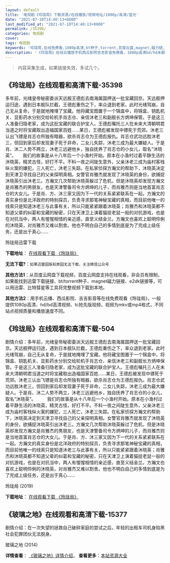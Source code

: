 ```yaml
---
layout: default
title: '电视剧《玲珑局》下载资源/在线播放/视频地址/1080p/高清/蓝光'
date: "2021-07-10T14:40:13+0800"
last_modified_at: "2021-07-10T14:40:13+0800"
permalink: /35398/
categories: 电视剧
cover:
tags: 电视剧
keywords: '玲珑局,在线免费看,1080p高清,bt种子,torrent,百度云盘,magnet,磁力链,迅雷下载资源'
description: '《玲珑局》在线云播放手机西瓜影院吉吉影音免费看，1080p高清bd/hd未删减完整版和tc抢先枪版，mkv/mp4格式，附带bt/torrent种子、magnet/磁力链、百度云盘、网盘资源迅雷下载链接'
---
```


>内容采集生成，如果链接失效，多试几个。


## 《玲珑局》在线观看和高清下载-35398

多年前，光绪皇帝秘密委派天远舰王德彪去南海属国押送一批宝藏回京。天远舰押运归途，遇到日本舰队拦截，王德彪重伤之下，率众退到老家。此时光绪驾崩，自己无从复命，于是就地掩埋了宝藏。他将藏宝图置于一个锦盒中，将锦盒、钥匙机关、显影药水分别交给轮机手肖志仓、亲信沐老三和副舰长方炳坤保管。于是这三人准备归隐老家，成为这批宝藏的联合护宝人。王德彪嘱托三人在未来大清朝明君当道之时将宝藏取出造福国家百姓……某日，王德彪被发现中镖死于荒郊。沐老三认出飞镖是肖志仓所独有暗器，欲杀肖志仓为王德彪报仇。肖志仓武功远胜沐老三，但回到家后却发现妻子死于非命，二女儿失踪，沐老三成为最大嫌疑人。于是肖、沐二人势不两立，沐老三远避他乡，独自抚养了肖志仓的小女儿，取名“沐晓英”。　　我们的故事是从十八年后一个小渔村开始。原本在小渔村过着平静生活的沐晓英，精灵古怪，好打不平。不料一夜之间陡生意外，父亲沐老三成为庙村客栈纵火案的嫌犯，三人死亡，沐老三失踪。在私家侦探方瀚文的帮助下，沐晓英决定到天津卫寻找自己的父亲探明真相。女警官肖雅杰就发现了沐晓英的身份，欲捕捉沐晓英引出沐老三。方瀚文几次帮助沐晓英躲过了危机，但是沐晓英却发现方瀚文是肖雅杰的男朋友，也是天津警备司令方炳坤的儿子，而肖雅杰则是当地首富肖志仓的大女儿。于是肖、方、沐三家又因为下一代的关系紧紧联系在一起。方瀚文的真实身份是北洋政府的特别探员，负责寻求那笔神秘宝藏的真相，而目前他唯一的线索只是知道沐老三与此事有关，所以只能紧紧跟着沐晓英；肖雅杰和沐晓英都不知道父辈的纠葛和宝藏的秘密，只在天津卫上演着猫捉老鼠一般的对抗游戏，也是在对抗当中，两人有惺惺相惜的亲近感，直至义结金兰。方瀚文也喜欢上聪明伶俐的沐晓英，对肖雅杰又难以割舍。他也不明白自己的多情到底是为了完成上级任务，还是出于真心……


玲珑局迅雷下载

**下载地址**： [在线观看下载 《玲珑局》](https://www.993dy.com//vod-detail-id-36112.html) 


**无法下载?**：`如果迅雷因版权原因无法下载，关注微信公众号 `

**其他方法1**：从百度云网盘下载视频，百度云网盘支持在线观看，非会员有限制，如果能找到迅雷下载链接、bt/torrent种子、magnet磁力链接、e2dk链接等，可以用迅雷、比特彗星等工具将完整视频下载到本地。

**其他方法2**：用手机云播、西瓜影院、吉吉影音等在线免费观看《玲珑局》，一般提供1080p高清、hd/bd高清视频、tc抢先版视频，视频为mkv或mp4格式，不同站点视频质量和播放速度不同。


## 《玲珑局》在线观看和高清下载-504

剧情介绍：多年前，光绪皇帝秘密委派天远舰王德彪去南海属国押送一批宝藏回京。天远舰押运归途，遇到日本舰队拦截，王德彪重伤之下，率众退到老家。此时光绪驾崩，自己无从复命，于是就地掩埋了宝藏。他将藏宝图置于一个锦盒中，将锦盒、钥匙机关、显影药水分别交给轮机手肖志仓、亲信沐老三和副舰长方炳坤保管。于是这三人准备归隐老家，成为这批宝藏的联合护宝人。王德彪嘱托三人在未来大清朝明君当道之时将宝藏取出造福国家百姓……某日，王德彪被发现中镖死于荒郊。沐老三认出飞镖是肖志仓所独有暗器，欲杀肖志仓为王德彪报仇。肖志仓武功远胜沐老三，但回到家后却发现妻子死于非命，二女儿失踪，沐老三成为最大嫌疑人。于是肖、沐二人势不两立，沐老三远避他乡，独自抚养了肖志仓的小女儿，取名“沐晓英”。  　　我们的故事是从十八年后一个小渔村开始。原本在小渔村过着平静生活的沐晓英，精灵古怪，好打不平。不料一夜之间陡生意外，父亲沐老三成为庙村客栈纵火案的嫌犯，三人死亡，沐老三失踪。在私家侦探方瀚文的帮助下，沐晓英决定到天津卫寻找自己的父亲探明真相。女警官肖雅杰就发现了沐晓英的身份，欲捕捉沐晓英引出沐老三。方瀚文几次帮助沐晓英躲过了危机，但是沐晓英却发现方瀚文是肖雅杰的男朋友，也是天津警备司令方炳坤的儿子，而肖雅杰则是当地首富肖志仓的大女儿。于是肖、方、沐三家又因为下一代的关系紧紧联系在一起。方瀚文的真实身份是北洋政府的特别探员，负责寻求那笔神秘宝藏的真相，而目前他唯一的线索只是知道沐老三与此事有关，所以只能紧紧跟着沐晓英；肖雅杰和沐晓英都不知道父辈的纠葛和宝藏的秘密，只在天津卫上演着猫捉老鼠一般的对抗游戏，也是在对抗当中，两人有惺惺相惜的亲近感，直至义结金兰。方瀚文也喜欢上聪明伶俐的沐晓英，对肖雅杰又难以割舍。他也不明白自己的多情到底是为了完成上级任务，还是出于真心……


玲珑局 (2019)

**下载地址**： [在线观看下载 《玲珑局》](https://www.btbtdy.me/btdy/dy17010.html) 


## 《玻璃之地》在线观看和高清下载-15377

剧情介绍：在一次失望的拯救自己破碎家庭的尝试之后，年轻的出租车司机身陷黑社会犯罪团伙无法脱身。


玻璃之地 (2014)

**详情查看**： [《玻璃之地》详情介绍](/movie/15377/)， **查看更多**：[本站资源大全](/movie/t/all/)

